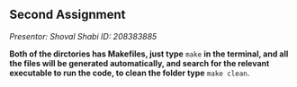 ## Second Assignment

*Presentor: Shoval Shabi*
*ID: 208383885*

**Both of the dirctories has Makefiles, just type** `make` **in the terminal, and all the files will be generated automatically, and search for the relevant executable to run the code, to clean the folder type** `make clean`.

